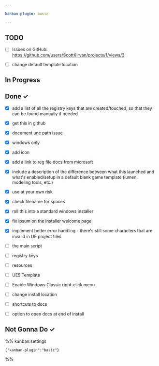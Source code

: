 ```yaml
---

kanban-plugin: basic

---
```


## TODO

- [ ] Issues on GitHub: <br> https://github.com/users/ScottKirvan/projects/1/views/3
- [ ] change default template location


## In Progress



## Done ✓

- [x] add a list of all the registry keys that are created/touched, so that they can be found manually if needed
- [x] get this in github
- [x] document unc path issue
- [x] windows only
- [x] add icon
- [x] add a link to reg file docs from microsoft
- [x] include a description of the difference between what this launched and what's enabled/setup in a default blank game template (lumen, modeling tools, etc.)
- [x] use at your own risk
- [x] check filename for spaces
- [x] roll this into a standard windows installer
- [x] fix ipsum on the installer welcome page
- [x] implement better error handling - there's still some characters that are invalid in UE project files
- [ ] the main script
- [ ] registry keys
- [ ] resources
- [ ] UE5 Template
- [ ] Enable Windows Classic right-click menu
- [ ] change install location
- [ ] shortcuts to docs
- [ ] option to open docs at end of install


## Not Gonna Do ✓





%% kanban:settings
```
{"kanban-plugin":"basic"}
```
%%